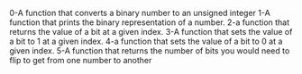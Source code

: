 0-A function that converts a binary number to an unsigned  integer
1-A  function that prints the binary representation of a number.
2-a function that returns the value of a bit at a given index.
3-A function that sets the value of a bit to 1 at a given index.
4-a  function that sets the value of a bit to 0 at a given index.
5-A  function that returns the number of bits you would need to flip
 to get from one number to another
